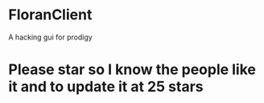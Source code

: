 # FloranClient
A hacking gui for prodigy
# Please star so I know the people like it and to update it at 25 stars
